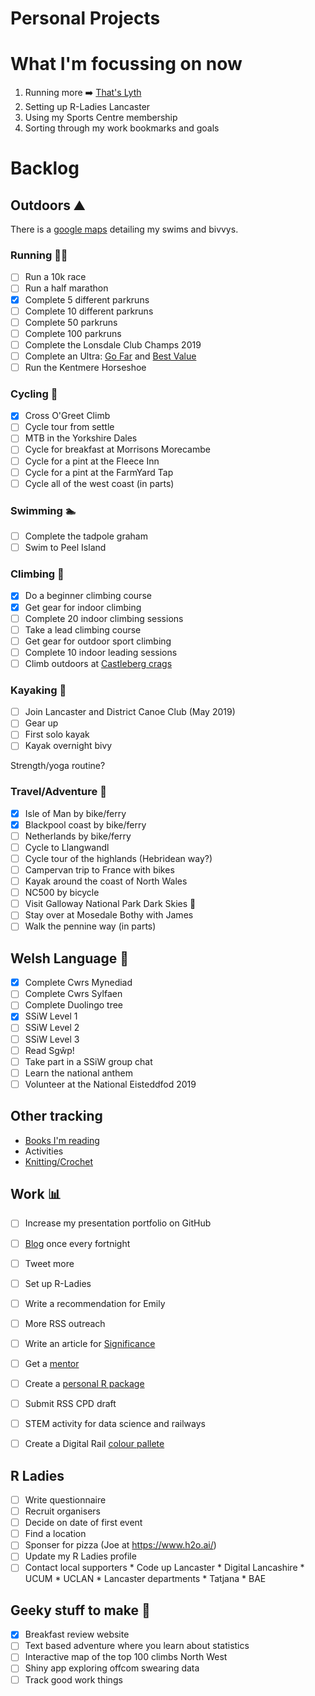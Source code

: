 Personal Projects
==============

# What I'm focussing on now
1. Running more :arrow_right: [That's Lyth](https://www.ldwa.org.uk/Lakeland/W/3257/thats-lyth.html)
2. Setting up R-Ladies Lancaster
3. Using my Sports Centre membership
4. Sorting through my work bookmarks and goals

# Backlog

## Outdoors :mountain:

There is a [google maps](https://www.google.com/maps/d/edit?mid=1Chu2SuR7Qs6M79-deT4WcancZ6M&ll=54.419881467419216%2C-3.013386708398457&z=10) detailing my swims and bivvys.

### Running 🏃‍♀️

- [ ] Run a 10k race
- [ ] Run a half marathon
- [x] Complete 5 different parkruns
- [ ] Complete 10 different parkruns
- [ ] Complete 50 parkruns
- [ ] Complete 100 parkruns
- [ ] Complete the Lonsdale Club Champs 2019
- [ ] Complete an Ultra: [Go Far](http://www.gofar.org.uk/) and [Best Value](https://climbers.net/race/value-ultras.php)
- [ ] Run the Kentmere Horseshoe

### Cycling :bicyclist:

- [x] Cross O'Greet Climb
- [ ] Cycle tour from settle
- [ ] MTB in the Yorkshire Dales
- [ ] Cycle for breakfast at Morrisons Morecambe
- [ ] Cycle for a pint at the Fleece Inn
- [ ] Cycle for a pint at the FarmYard Tap
- [ ] Cycle all of the west coast (in parts)

### Swimming :swimmer:

- [ ] Complete the tadpole graham
- [ ] Swim to Peel Island

### Climbing 🧗‍

- [x] Do a beginner climbing course
- [x] Get gear for indoor climbing
- [ ] Complete 20 indoor climbing sessions
- [ ] Take a lead climbing course
- [ ] Get gear for outdoor sport climbing
- [ ] Complete 10 indoor leading sessions
- [ ] Climb outdoors at [Castleberg crags](https://www.ukclimbing.com/logbook/crag.php?id=10441)

### Kayaking :rowboat:

- [ ] Join Lancaster and District Canoe Club (May 2019)
- [ ] Gear up
- [ ] First solo kayak
- [ ] Kayak overnight bivy

Strength/yoga routine?

### Travel/Adventure :sunrise_over_mountains:
- [x] Isle of Man by bike/ferry
- [x] Blackpool coast by bike/ferry
- [ ] Netherlands by bike/ferry
- [ ] Cycle to Llangwandl
- [ ] Cycle tour of the highlands (Hebridean way?)
- [ ] Campervan trip to France with bikes
- [ ] Kayak around the coast of North Wales
- [ ] NC500 by bicycle
- [ ] Visit Galloway National Park Dark Skies :milky_way:
- [ ] Stay over at Mosedale Bothy with James
- [ ] Walk the pennine way (in parts)

## Welsh Language :green_book:
- [x] Complete Cwrs Mynediad  
- [ ] Complete Cwrs Sylfaen  
- [ ] Complete Duolingo tree
- [x] SSiW Level 1
- [ ] SSiW Level 2
- [ ] SSiW Level 3
- [ ] Read Sgŵp!
- [ ] Take part in a SSiW group chat
- [ ] Learn the national anthem
- [ ] Volunteer at the National Eisteddfod 2019

## Other tracking
* [Books I'm reading](https://www.goodreads.com/user/show/72020661-rhian)
* Activities
* [Knitting/Crochet](https://www.ravelry.com/projects/trianglegirl?set=&columns=&view=thumbnail&page=&sort=status%20completed_%20status_changed_&search=)

## Work :bar_chart:
- [ ] Increase my presentation portfolio on GitHub
- [ ] [Blog](https://github.com/trianglegirl/personal-projects/blob/master/ideas/blog-ideas.md) once every fortnight
- [ ] Tweet more
- [ ] Set up R-Ladies
- [ ] Write a recommendation for Emily
- [ ] More RSS outreach
- [ ] Write an article for [Significance](https://www.significancemagazine.com/contribute)
- [ ] Get a [mentor](http://www.rss.org.uk/RSS/pro_dev/pro_awards/gradstat/Mentoring_scheme/RSS/pro_dev/pro_awards/Graduate_statistician/Mentoring_scheme_for_Graduate_Statisticians/Mentoring_scheme_for_Graduate_Statisticians.aspx?hkey=04932061-8407-4068-9623-6bb699e6a2d9)
- [ ] Create a [personal R package](https://hilaryparker.com/2013/04/03/personal-r-packages/)
- [ ] Submit RSS CPD draft
- [ ] STEM activity for data science and railways
- [ ] Create a Digital Rail [colour pallete](https://drsimonj.svbtle.com/creating-corporate-colour-palettes-for-ggplot2)


## R Ladies
- [ ] Write questionnaire
- [ ] Recruit organisers
- [ ] Decide on date of first event
- [ ] Find a location
- [ ] Sponser for pizza (Joe at https://www.h2o.ai/)
- [ ] Update my R Ladies profile
- [ ] Contact local supporters
      * Code up Lancaster
      * Digital Lancashire
      * UCUM
      * UCLAN
      * Lancaster departments
      * Tatjana
      * BAE

## Geeky stuff to make :rocket:

- [x] Breakfast review website
- [ ] Text based adventure where you learn about statistics
- [ ] Interactive map of the top 100 climbs North West
- [ ] Shiny app exploring offcom swearing data
- [ ] Track good work things
